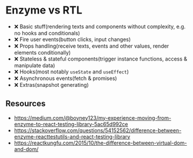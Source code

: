 # Enzyme vs RTL

- :x: Basic stuff(rendering texts and components without complexity, e.g. no hooks and conditionals)
- :x: Fire user events(button clicks, input changes)
- :x: Props handling(receive texts, events and other values, render elements conditionally)
- :x: Stateless & stateful components(trigger instance functions, access & manipulate data)
- :x: Hooks(most notably `useState` and `useEffect`)
- :x: Asynchronous events(fetch & promises)
- :x: Extras(snapshot generating)

## Resources

- https://medium.com/@boyney123/my-experience-moving-from-enzyme-to-react-testing-library-5ac65d992ce
- https://stackoverflow.com/questions/54152562/difference-between-enzyme-reacttestutils-and-react-testing-library
- https://reactkungfu.com/2015/10/the-difference-between-virtual-dom-and-dom/
